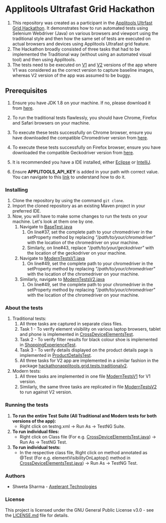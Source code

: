 # Applitools Ultrafast Grid Hackathon
1. This repository was created as a participant in the [Applitools Ultrfast Grid Hackathon](https://applitools.com/cross-browser-testing-hackathon-v20-1-instructions/). It demonstrates how to run automated tests using Selenium Webdriver (Java) on various browsers and viewport using the traditional style and then how the same set of tests are executed on actual browsers and devices using Applitools Ultrafast grid feature.  
1. The Hackathon broadly consisted of three tasks that had to be implemented the Traditional way (without using an automated visual tool) and then using Applitools.  
1. The tests need to be executed on [V1](https://demo.applitools.com/gridHackathonV1.html) and [V2](https://demo.applitools.com/gridHackathonV2.html) versions of the app where V1 was considered as the correct version to capture baseline images, whereas V2 version of the app was assumed to be buggy. 

## Prerequisites
1. Ensure you have JDK 1.8 on your machine. If no, please download it from [here](https://java.com/en/download/).  

1. To run the traditional tests flawlessly, you should have Chrome, Firefox and Safari browsers on your machine.  

1. To execute these tests successfully on Chrome browser, ensure you have downloaded the compatible Chromedriver version from [here](https://chromedriver.chromium.org/downloads).  

1. To execute these tests successfully on Firefox browser, ensure you have downloaded the compatible Geckodriver version from [here](https://github.com/mozilla/geckodriver/releases).

1. It is recommended you have a IDE installed, either [Eclipse](https://www.eclipse.org/downloads/) or [IntelliJ](https://www.jetbrains.com/idea/download).  

1. Ensure **APPLITOOLS_API_KEY** is added in your path with correct value. You can navigate to this [link](https://help.applitools.com/hc/en-us/articles/360006914732-The-runner-API-key) to understand how to do it.   

### Installing
1. Clone the repository by using the command `git clone`.  
1. Import the cloned repository as an existing Maven project in your preferred IDE.  
1. Now, you will have to make some changes to run the tests on your machine. Let's look at them one by one.  
    1. Navigate to [BaseTest.java](src/test/java/hackathonapplitools/grid/common/BaseTest.java)  
        1. On line#37, set the complete path to your chromedriver in the setProperty method by replacing *"/path/to/your/chromedriver"* with the location of the chromedriver on your machine.  
        1. Similarly, on line#43, replace *"/path/to/your/geckodriver"* with the location of the geckodriver on your machine.    
    1. Navigate to [ModernTestsV1.java](src/test/java/hackathonapplitools/grid/tests/modern/ModernTestsV1.java)
        1.  On line#49, set the complete path to your chromedriver in the setProperty method by replacing *"/path/to/your/chromedriver"* with the location of the chromedriver on your machine.
    1. Similarly, navigate to [ModernTestsV2.java](src/test/java/hackathonapplitools/grid/tests/modern/ModernTestsV2.java)
        1. On line#49, set the complete path to your chromedriver in the setProperty method by replacing *"/path/to/your/chromedriver"* with the location of the chromedriver on your machine.  

### About the tests
1. Traditional tests:  
    1. All three tasks are captured in separate class files.
    1. Task 1 - To verify element visibility on various laptop browsers, tablet and phone is implemented in [CrossDeviceElementsTest](src/test/java/hackathonapplitools/grid/tests/traditionalv1/CrossDeviceElementsTest.java).  
    1. Task 2 - To verify filter results for black colour shoe is implemented in [ShoppingExperienceTest](src/test/java/hackathonapplitools/grid/tests/traditionalv1/ShoppingExperienceTest.java).  
    1. Task 3 - To verify details displayed on the product details page is implemented in [ProductDetailsTest](src/test/java/hackathonapplitools/grid/tests/traditionalv1/ProductDetailsTest.java).  
    1. All three tasks for V2 app are implemented in a similar fashion in the package [hackathonapplitools.grid.tests.traditionalv2](src/test/java/hackathonapplitools/grid/tests/traditionalv2).  
1. Modern tests:  
    1. All three tasks are implemented in one file [ModernTestsV1](src/test/java/hackathonapplitools/grid/tests/modern/ModernTestsV1.java) for V1 version.
    1. Similarly, the same three tasks are replicated in file [ModernTestsV2](src/test/java/hackathonapplitools/grid/tests/modern/ModernTestsV2.java) to run against V2 version.
        
### Running the tests
1. **To run the entire Test Suite (All Traditional and Modern tests for both versions of the app):**  
    * Right click on testng.xml -> Run As -> TestNG Suite.  
1. **To run individual files:**  
    * Right click on Class file (For e.g. [CrossDeviceElementsTest.java](src/test/java/hackathonapplitools/grid/tests/traditionalv1/CrossDeviceElementsTest.java)) -> Run As -> TestNG Test.  
1. **To run individual tests:**  
    * In the respective class file, Right click on method annotated as @Test (For e.g. elementVisibilityOnLaptop() method in [CrossDeviceElementsTest.java](src/test/java/hackathonapplitools/grid/tests/traditionalv1/CrossDeviceElementsTest.java)) -> Run As -> TestNG Test.  
    
### Authors
* Shweta Sharma - [Axelerant Technologies](https://www.axelerant.com/) 

### License
This project is licensed under the GNU General Public License v3.0 - see the [LICENSE.md](https://github.com/shwetaneelsharma/expert-octo-train/blob/master/LICENSE) file for details.  